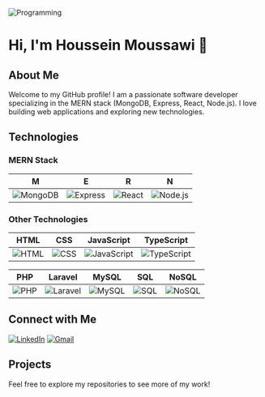 

![Programming](https://media.giphy.com/media/LmNwrBhejkK9EFP504/giphy.gif)

# Hi, I'm Houssein Moussawi 👋

## About Me
Welcome to my GitHub profile! I am a passionate software developer specializing in the MERN stack (MongoDB, Express, React, Node.js). I love building web applications and exploring new technologies.

## Technologies

### MERN Stack
| M | E | R | N |
|---|---|---|---|
| ![MongoDB](https://img.icons8.com/color/48/000000/mongodb.png) | ![Express](https://img.icons8.com/ios-filled/50/000000/express-js.png) | ![React](https://img.icons8.com/color/48/000000/react-native.png) | ![Node.js](https://img.icons8.com/color/48/000000/nodejs.png) |

### Other Technologies
| HTML | CSS | JavaScript | TypeScript |
|------|-----|------------|------------|
| ![HTML](https://img.icons8.com/color/48/000000/html-5.png) | ![CSS](https://img.icons8.com/color/48/000000/css3.png) | ![JavaScript](https://img.icons8.com/color/48/000000/javascript.png) | ![TypeScript](https://img.icons8.com/color/48/000000/typescript.png) |

| PHP | Laravel | MySQL | SQL | NoSQL |
|-----|---------|-------|-----|-------|
| ![PHP](https://img.icons8.com/officel/40/000000/php-logo.png) | ![Laravel](https://img.icons8.com/fluent/48/000000/laravel.png) | ![MySQL](https://img.icons8.com/ios-filled/50/000000/mysql-logo.png) | ![SQL](https://img.icons8.com/ios-filled/50/000000/sql.png) | ![NoSQL](https://img.icons8.com/windows/48/000000/database.png) |

## Connect with Me
[![LinkedIn](https://img.shields.io/badge/LinkedIn-0A66C2?style=for-the-badge&logo=linkedin&logoColor=white)](https://www.linkedin.com/in/houssein-moussawi1/)
[![Gmail](https://img.shields.io/badge/Gmail-D14836?style=for-the-badge&logo=gmail&logoColor=white)](mailto:hussein.a.msw@gmail.com)

## Projects
Feel free to explore my repositories to see more of my work!


